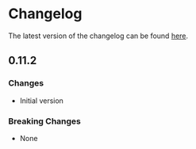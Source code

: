 # Changelog

The latest version of the changelog can be found [here](/Azure/bicep-registry-modules/blob/main/avm/res/databricks/workspace/CHANGELOG.md).

## 0.11.2

### Changes

- Initial version

### Breaking Changes

- None
